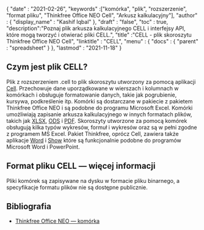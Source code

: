 {
  "date" : "2021-02-26",
  "keywords" :["komórka", "plik", "rozszerzenie", "format pliku", "Thinkfree Office NEO Cell", "Arkusz kalkulacyjny"],
  "author" : {
    "display_name" : "Kashif Iqbal"
},
  "draft" : "false",
  "toc" : true,
  "description":"Poznaj plik arkusza kalkulacyjnego CELL i interfejsy API, które mogą tworzyć i otwierać pliki CELL.",
  "title" :"CELL - plik skoroszytu Thinkfree Office NEO Cell",
  "linktitle" : "CELL",
  "menu" : {
    "docs" : {
      "parent" : "spreadsheet"
}
},
  "lastmod" : "2021-11-18"
}

## Czym jest plik CELL?

Plik z rozszerzeniem .cell to plik skoroszytu utworzony za pomocą aplikacji [Cell](https://office.hancom.com/). Przechowuje dane uporządkowane w wierszach i kolumnach w komórkach i obsługuje formatowanie danych, takie jak pogrubienie, kursywa, podkreślenie itp. Komórki są dostarczane w pakiecie z pakietem Thinkfree Office NEO i są podobne do programu Microsoft Excel. Komórki umożliwiają zapisanie arkusza kalkulacyjnego w innych formatach plików, takich jak [XLSX](/pl/spreadsheet/xlsx/), [ODS](/pl/spreadsheet/ods/) i [PDF](/pl/pdf/). Skoroszyty utworzone za pomocą komórek obsługują kilka typów wykresów, formuł i wykresów oraz są w pełni zgodne z programem MS Excel. Pakiet Thinkfree, oprócz Cell, zawiera także aplikacje [Word](https://office.hancom.com/office2020/word/) i [Show](https://office.hancom.com/office2020/show/) które są funkcjonalnie podobne do programów Microsoft Word i PowerPoint.

## Format pliku CELL — więcej informacji

Pliki komórek są zapisywane na dysku w formacie pliku binarnego, a specyfikacje formatu plików nie są dostępne publicznie.

## Bibliografia ##

* [Thinkfree Office NEO — komórka](https://office.hancom.com/)

